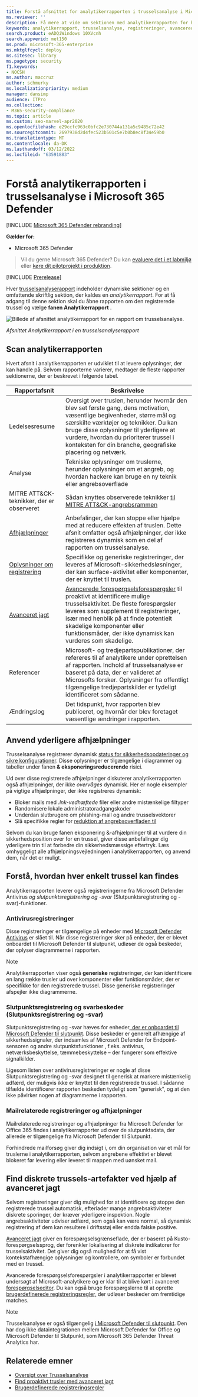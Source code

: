 ```yaml
---
title: Forstå afsnittet for analytikerrapporten i trusselsanalyse i Microsoft 365 Defender
ms.reviewer: ''
description: Få mere at vide om sektionen med analytikerrapporten for hver trusselsanalyserapport. Forstå, hvordan den giver oplysninger om trusler, afhjælpninger, registreringer, avancerede forespørgselsforespørgsler og meget mere.
keywords: analytikerrapport, trusselsanalyse, registreringer, avancerede forespørgselsforespørgsler, afhjælpninger,
search.product: eADQiWindows 10XVcnh
search.appverid: met150
ms.prod: microsoft-365-enterprise
ms.mktglfcycl: deploy
ms.sitesec: library
ms.pagetype: security
f1.keywords:
- NOCSH
ms.author: maccruz
author: schmurky
ms.localizationpriority: medium
manager: dansimp
audience: ITPro
ms.collection:
- M365-security-compliance
ms.topic: article
ms.custom: seo-marvel-apr2020
ms.openlocfilehash: e29ccfc963c0bfc2e730744a131a5c9485c72e42
ms.sourcegitcommit: 2697938d2d4fec523b501c5e7b0b8ec8f34e59b0
ms.translationtype: MT
ms.contentlocale: da-DK
ms.lasthandoff: 03/12/2022
ms.locfileid: "63591883"
---
```

# <a name="understand-the-analyst-report-in-threat-analytics-in-microsoft-365-defender"></a>Forstå analytikerrapporten i trusselsanalyse i Microsoft 365 Defender

[!INCLUDE [Microsoft 365 Defender rebranding](../includes/microsoft-defender.md)]

**Gælder for:**

- Microsoft 365 Defender

> Vil du gerne Microsoft 365 Defender? Du kan [evaluere det i et labmiljø](m365d-evaluation.md?ocid=cx-docs-MTPtriallab) eller [køre dit pilotprojekt i produktion](m365d-pilot.md?ocid=cx-evalpilot).
>

[!INCLUDE [Prerelease](../includes/prerelease.md)]

Hver [trusselsanalyserapport](threat-analytics.md) indeholder dynamiske sektioner og en omfattende skriftlig sektion, der kaldes en _analytikerrapport_. For at få adgang til denne sektion skal du åbne rapporten om den registrerede trussel og vælge **fanen Analytikerrapport** .

![Billede af afsnittet analytikerrapport for en rapport om trusselsanalyse.](../../media/threat-analytics/ta_analystreport_mtp.png)

_Afsnittet Analytikerrapport i en trusselsanalyserapport_

## <a name="scan-the-analyst-report"></a>Scan analytikerrapporten

Hvert afsnit i analytikerrapporten er udviklet til at levere oplysninger, der kan handle på. Selvom rapporterne varierer, medtager de fleste rapporter sektionerne, der er beskrevet i følgende tabel.

| Rapportafsnit | Beskrivelse |
|--|--|
| Ledelsesresume | Oversigt over truslen, herunder hvornår den blev set første gang, dens motivation, væsentlige begivenheder, større mål og særskilte værktøjer og teknikker. Du kan bruge disse oplysninger til yderligere at vurdere, hvordan du prioriterer trussel i konteksten for din branche, geografiske placering og netværk. |
| Analyse | Tekniske oplysninger om truslerne, herunder oplysninger om et angreb, og hvordan hackere kan bruge en ny teknik eller angrebsoverflade |
| MITRE ATT&CK-teknikker, der er observeret | Sådan knyttes observerede teknikker [til MITRE ATT&CK-angrebsrammen](https://attack.mitre.org/) |
| [Afhjælpninger](#apply-additional-mitigations) | Anbefalinger, der kan stoppe eller hjælpe med at reducere effekten af truslen. Dette afsnit omfatter også afhjælpninger, der ikke registreres dynamisk som en del af rapporten om trusselsanalyse. |
| [Oplysninger om registrering](#understand-how-each-threat-can-be-detected) | Specifikke og generiske registreringer, der leveres af Microsoft-sikkerhedsløsninger, der kan surface-aktivitet eller komponenter, der er knyttet til truslen. |
| [Avanceret jagt](#find-subtle-threat-artifacts-using-advanced-hunting) | [Avancerede forespørgselsforespørgsler](advanced-hunting-overview.md) til proaktivt at identificere mulige trusselsaktivitet. De fleste forespørgsler leveres som supplement til registreringer, især med henblik på at finde potentielt skadelige komponenter eller funktionsmåder, der ikke dynamisk kan vurderes som skadelige. |
| Referencer | Microsoft- og tredjepartspublikationer, der refereres til af analytikere under oprettelsen af rapporten. Indhold af trusselsanalyse er baseret på data, der er valideret af Microsofts forsker. Oplysninger fra offentligt tilgængelige tredjepartskilder er tydeligt identificeret som sådanne. |
| Ændringslog | Det tidspunkt, hvor rapporten blev publiceret, og hvornår der blev foretaget væsentlige ændringer i rapporten. |

## <a name="apply-additional-mitigations"></a>Anvend yderligere afhjælpninger

Trusselsanalyse registrerer dynamisk [status for sikkerhedsopdateringer og sikre konfigurationer](threat-analytics.md#exposure-and-mitigations-review-list-of-mitigations-and-the-status-of-your-devices). Disse oplysninger er tilgængelige i diagrammer og tabeller under fanen **& eksponeringsreducerende** risici.

Ud over disse registrerede afhjælpninger diskuterer analytikerrapporten også afhjælpninger, der ikke _overvåges_ dynamisk. Her er nogle eksempler på vigtige afhjælpninger, der ikke registreres dynamisk:

- Bloker mails med _.lnk-vedhæftede_ filer eller andre mistænkelige filtyper
- Randomisere lokale administratoradgangskoder
- Underdan slutbrugere om phishing-mail og andre trusselsvektorer
- Slå specifikke regler for [reduktion af angrebsoverfladen til](/windows/security/threat-protection/microsoft-defender-atp/attack-surface-reduction)

Selvom du kan bruge fanen  eksponering &-afhjælpninger til at vurdere din sikkerhedsposition over for en trussel, giver disse anbefalinger dig yderligere trin til at forbedre din sikkerhedsmæssige eftertryk. Læs omhyggeligt alle afhjælpningsvejledningen i analytikerrapporten, og anvend dem, når det er muligt.

## <a name="understand-how-each-threat-can-be-detected"></a>Forstå, hvordan hver enkelt trussel kan findes

Analytikerrapporten leverer også registreringerne fra Microsoft Defender Antivirus _og slutpunktsregistrering og -svar_ (Slutpunktsregistrering og -svar)-funktioner.

### <a name="antivirus-detections"></a>Antivirusregistreringer

Disse registreringer er tilgængelige på enheder med [Microsoft Defender Antivirus](/windows/security/threat-protection/microsoft-defender-antivirus/microsoft-defender-antivirus-in-windows-10) er slået til. Når disse registreringer sker på enheder, der er blevet onboardet til Microsoft Defender til slutpunkt, udløser de også beskeder, der oplyser diagrammerne i rapporten.

>[!NOTE]
>Analytikerrapporten viser også **generiske** registreringer, der kan identificere en lang række trusler ud over komponenter eller funktionsmåder, der er specifikke for den registrerede trussel. Disse generiske registreringer afspejler ikke diagrammerne.

### <a name="endpoint-detection-and-response-edr-alerts"></a>Slutpunktsregistrering og svarbeskeder (Slutpunktsregistrering og -svar)

Slutpunktsregistrering og -svar hæves for enheder[, der er onboardet til Microsoft Defender til slutpunkt](/windows/security/threat-protection/microsoft-defender-atp/onboard-configure). Disse beskeder er generelt afhængige af sikkerhedssignaler, der indsamles af Microsoft Defender for Endpoint-sensoren og andre slutpunktsfunktioner , f.eks. antivirus, netværksbeskyttelse, tæmmebeskyttelse – der fungerer som effektive signalkilder.

Ligesom listen over antivirusregistreringer er nogle af disse Slutpunktsregistrering og -svar designet til generisk at markere mistænkelig adfærd, der muligvis ikke er knyttet til den registrerede trussel. I sådanne tilfælde identificerer rapporten beskeden tydeligt som "generisk", og at den ikke påvirker nogen af diagrammerne i rapporten.

### <a name="email-related-detections-and-mitigations"></a>Mailrelaterede registreringer og afhjælpninger

Mailrelaterede registreringer og afhjælpninger fra Microsoft Defender for Office 365 findes i analytikerrapporter ud over de slutpunktsdata, der allerede er tilgængelige fra Microsoft Defender til Slutpunkt.

Forhindrede mailforsøg giver dig indsigt i, om din organisation var et mål for truslerne i analytikerrapporten, selvom angrebene effektivt er blevet blokeret før levering eller leveret til mappen med uønsket mail.

## <a name="find-subtle-threat-artifacts-using-advanced-hunting"></a>Find diskrete trussels-artefakter ved hjælp af avanceret jagt

Selvom registreringer giver dig mulighed for at identificere og stoppe den registrerede trussel automatisk, efterlader mange angrebsaktiviteter diskrete sporinger, der kræver yderligere inspektion. Nogle angrebsaktiviteter udviser adfærd, som også kan være normal, så dynamisk registrering af dem kan resultere i driftsstøj eller endda falske positive.

[Avanceret jagt](advanced-hunting-overview.md) giver en forespørgselsgrænseflade, der er baseret på Kusto-forespørgselssprog, der forenkler lokalisering af diskrete indikatorer for trusselsaktivitet. Det giver dig også mulighed for at få vist kontekstafhængige oplysninger og kontrollere, om symboler er forbundet med en trussel.

Avancerede forespørgselsforespørgsler i analytikerrapporter er blevet undersøgt af Microsoft-analytikere og er klar til at blive kørt i avanceret [forespørgselseditor](https://security.microsoft.com/advanced-hunting). Du kan også bruge forespørgslerne til at oprette [brugerdefinerede registreringsregler,](custom-detection-rules.md) der udløser beskeder om fremtidige matches.

>[!NOTE]
> Trusselsanalyse er også tilgængelig [i Microsoft Defender til slutpunkt](/windows/security/threat-protection/microsoft-defender-atp/threat-analytics). Den har dog ikke dataintegrationen mellem Microsoft Defender for Office og Microsoft Defender til Slutpunkt, som Microsoft 365 Defender Threat Analytics har.

## <a name="related-topics"></a>Relaterede emner

- [Oversigt over Trusselsanalyse](threat-analytics.md)
- [Find proaktivt trusler med avanceret jagt](advanced-hunting-overview.md)
- [Brugerdefinerede registreringsregler](custom-detection-rules.md)
